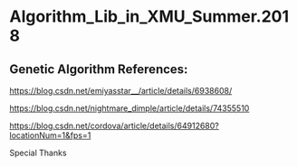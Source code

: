 # Algorithm_Lib_in_XMU_Summer.2018

## Genetic Algorithm References:

https://blog.csdn.net/emiyasstar__/article/details/6938608/

https://blog.csdn.net/nightmare_dimple/article/details/74355510

https://blog.csdn.net/cordova/article/details/64912680?locationNum=1&fps=1



Special Thanks
